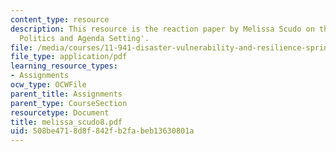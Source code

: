 ```yaml
---
content_type: resource
description: This resource is the reaction paper by Melissa Scudo on the topic 'Disaster
  Politics and Agenda Setting'.
file: /media/courses/11-941-disaster-vulnerability-and-resilience-spring-2005/508be4718d8f842fb2fabeb13630801a_melissa_scudo8.pdf
file_type: application/pdf
learning_resource_types:
- Assignments
ocw_type: OCWFile
parent_title: Assignments
parent_type: CourseSection
resourcetype: Document
title: melissa_scudo8.pdf
uid: 508be471-8d8f-842f-b2fa-beb13630801a
---
```

